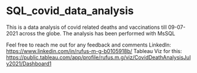 # SQL_covid_data_analysis
This is a data analysis of covid related deaths and vaccinations till 09-07-2021 across the globe.
The analysis has been performed with MsSQL

Feel free to reach me out for any feedback and comments
LinkedIn: https://www.linkedin.com/in/rufus-m-g-b0105918b/
Tableau Viz for this: https://public.tableau.com/app/profile/rufus.m.g/viz/CovidDeathAnalysisJuly2021/Dashboard1

